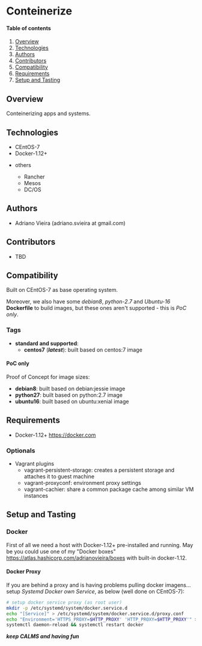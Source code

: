 # Conteinerize

#### Table of contents

1. [Overview](#overview)
2. [Technologies](#technologies)
3. [Authors](#authors)
4. [Contributors](#contributors)
5. [Compatibility](#compatibility)
6. [Requirements](#requirements)
7. [Setup and Tasting](#setup-and-tasting)

## Overview

Conteinerizing apps and systems.

## Technologies

* CEntOS-7
* Docker-1.12+

- others

  * Rancher
  * Mesos
  * DC/OS

## Authors

* Adriano Vieira (adriano.svieira at gmail.com)

## Contributors

* TBD

## Compatibility

Built on CEntOS-7 as base operating system.

Moreover, we also have some *debian8*, *python-2.7* and *Ubuntu-16* **Dockerfile** to build images, but these ones aren't supported - this is *PoC only*.

### Tags

- **standard and supported**:
  - **centos7** (***latest***): built based on centos:7 image

#### PoC only
Proof of Concept for image sizes:
  - **debian8**: built based on debian:jessie image
  - **python27**: built based on python:2.7 image
  - **ubuntu16**: built based on ubuntu:xenial image

## Requirements

- Docker-1.12+ <https://docker.com>

### Optionals
- Vagrant plugins
  - vagrant-persistent-storage: creates a persistent storage and attaches it to guest machine
  - vagrant-proxyconf: environment proxy settings
  - vagrant-cachier: share a common package cache among similar VM instances

## Setup and Tasting

### Docker

First of all we need a host with Docker-1.12+ pre-installed and running. May be you could use one of my "Docker boxes" <https://atlas.hashicorp.com/adrianovieira/boxes> with built-in docker-1.12.

#### Docker Proxy

If you are behind a proxy and is having problems pulling docker imagens... setup *Systemd Docker own Service*, as below (well done on CEntOS-7):

```bash
# setup docker service proxy (as root user)
mkdir -p /etc/systemd/system/docker.service.d
echo "[Service]" > /etc/systemd/system/docker.service.d/proxy.conf
echo "Environment='HTTPS_PROXY=$HTTP_PROXY' 'HTTP_PROXY=$HTTP_PROXY'" >> /etc/systemd/system/docker.service.d/proxy.conf
systemctl daemon-reload && systemctl restart docker
```

***keep CALMS and having fun***
